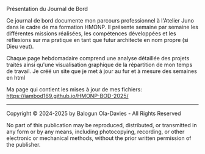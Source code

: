 Présentation du Journal de Bord

Ce journal de bord documente mon parcours professionnel à l'Atelier Juno dans le cadre de ma formation HMONP. 
Il présente semaine par semaine les différentes missions réalisées, les compétences développées et les réflexions sur ma pratique en tant que futur architecte en nom propre (si Dieu veut).

Chaque page hebdomadaire comprend une analyse détaillée des projets traités ainsi qu'une visualisation graphique de la répartition de mon temps de travail.
Je créé un site que je met à jour au fur et à mesure des semaines en html

Ma page qui contient les mises à jour de mes fichiers:
https://iambod169.github.io/HMONP-BOD-2025/

----------------------
Copyright © 2024-2025 by Balogun Ola-Davies - All Rights Reserved

No part of this publication may be reproduced, distributed, or transmitted in any form or by any means, including photocopying, recording, or other electronic or mechanical methods, without the prior written permission of the publisher.
